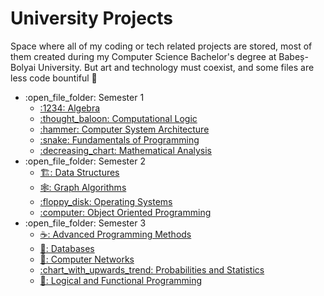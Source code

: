 #  University Projects
Space where all of my coding or tech related projects are stored, most of them created during my Computer Science Bachelor's degree at Babeș-Bolyai University. But art and technology must coexist, and some files are less code bountiful 💜

<ul>
    <li>:open_file_folder: Semester 1
        <ul>
          <li>
                <a href="https://github.com/GeanovuMedeea/University-Tech-Project/tree/main/Semester%201/Algebra/Algebra%20Project">
                    :1234: Algebra
                </a>
            </li>
            <li>
                <a href="https://github.com/GeanovuMedeea/University-Tech-Project/tree/main/Semester%201/Computational%20Logic">
                    :thought_baloon: Computational Logic
                </a>
            </li>
            <li>
                <a href="https://github.com/GeanovuMedeea/University-Tech-Project/tree/main/Semester%201/Computer%20System%20Architecture">
                    :hammer: Computer System Architecture
                </a>
            </li>
            <li>
                <a href="https://github.com/GeanovuMedeea/University-Tech-Project/tree/main/Semester%201/Fundamentals%20of%20Programming">
                    :snake: Fundamentals of Programming
                </a>
            </li>
            <li>
                <a href="https://github.com/GeanovuMedeea/University-Tech-Project/tree/main/Semester%201/Mathematical%20Analysis">
                    :decreasing_chart: Mathematical Analysis
                </a>
            </li>
        </ul>
    </li>
    <li>:open_file_folder: Semester 2
        <ul>
            <li>
                <a href="https://github.com/GeanovuMedeea/University-Tech-Project/tree/main/Semester%202/Data%20Structures">
                    🏗️: Data Structures
                </a>
            </li>
            <li>
                <a href="https://github.com/GeanovuMedeea/University-Tech-Project/tree/main/Semester%202/Graph%20Algorithms">
                    🕸️: Graph Algorithms
                </a>
            </li>
            <li>
                <a href="https://github.com/GeanovuMedeea/University-Tech-Project/tree/main/Semester%202/Operating%20Systems">
                    :floppy_disk: Operating Systems
                </a>
            </li>
            <li>
                <a href="https://github.com/GeanovuMedeea/University-Tech-Project/tree/main/Semester%202/Object%20Oriented%20Programming">
                    :computer: Object Oriented Programming
                </a>
            </li>
        </ul>
    </li>
    <li>:open_file_folder: Semester 3
        <ul>
            <li>
                <a href="https://github.com/GeanovuMedeea/University-Tech-Project/tree/main/Semester%203/Advanced%20Programming%20Methods">
                    ☕: Advanced Programming Methods
                </a>
            </li>
            <li>
                <a href="https://github.com/GeanovuMedeea/University-Tech-Project/tree/main/Semester%203/Databases">
                    📰: Databases
                </a>
            </li>
            <li>
                <a href="https://github.com/GeanovuMedeea/University-Tech-Project/tree/main/Semester%203/Computer%20Networks">
                    📶: Computer Networks
                </a>
            </li>
            <li>
                <a href="https://github.com/GeanovuMedeea/University-Tech-Project/tree/main/Semester%203/Probabilities%20and%20Statistics">
                    :chart_with_upwards_trend: Probabilities and Statistics
                </a>
            </li>
            <li>
                <a href="https://github.com/GeanovuMedeea/University-Tech-Project/tree/main/Semester%203/Logical%20and%20Functional%20Programming">
                    📖: Logical and Functional Programming
                </a>
            </li>
        </ul>
    </li>
</ul>
